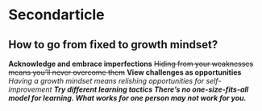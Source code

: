 # Secondarticle
## How to go from fixed to growth mindset?
__Acknowledge and embrace imperfections__
~~Hiding from your weaknesses means you’ll never overcome them~~
**View challenges as opportunities**
*Having a growth mindset means relishing opportunities for self-improvement*
***Try different learning tactics There’s no one-size-fits-all model for learning. What works for one person may not work for you.***
